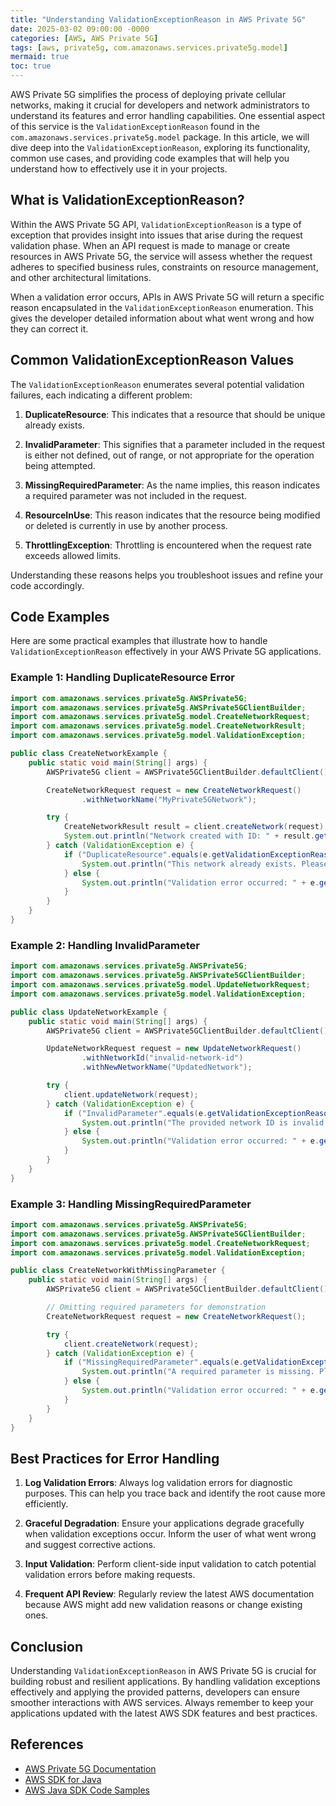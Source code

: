 ```yaml
---
title: "Understanding ValidationExceptionReason in AWS Private 5G"
date: 2025-03-02 09:00:00 -0000
categories: [AWS, AWS Private 5G]
tags: [aws, private5g, com.amazonaws.services.private5g.model]
mermaid: true
toc: true
---
```



AWS Private 5G simplifies the process of deploying private cellular networks, making it crucial for developers and network administrators to understand its features and error handling capabilities. One essential aspect of this service is the `ValidationExceptionReason` found in the `com.amazonaws.services.private5g.model` package. In this article, we will dive deep into the `ValidationExceptionReason`, exploring its functionality, common use cases, and providing code examples that will help you understand how to effectively use it in your projects. 

## What is ValidationExceptionReason?

Within the AWS Private 5G API, `ValidationExceptionReason` is a type of exception that provides insight into issues that arise during the request validation phase. When an API request is made to manage or create resources in AWS Private 5G, the service will assess whether the request adheres to specified business rules, constraints on resource management, and other architectural limitations.

When a validation error occurs, APIs in AWS Private 5G will return a specific reason encapsulated in the `ValidationExceptionReason` enumeration. This gives the developer detailed information about what went wrong and how they can correct it.

## Common ValidationExceptionReason Values

The `ValidationExceptionReason` enumerates several potential validation failures, each indicating a different problem:

1. **DuplicateResource**: This indicates that a resource that should be unique already exists.
  
2. **InvalidParameter**: This signifies that a parameter included in the request is either not defined, out of range, or not appropriate for the operation being attempted.

3. **MissingRequiredParameter**: As the name implies, this reason indicates a required parameter was not included in the request.

4. **ResourceInUse**: This reason indicates that the resource being modified or deleted is currently in use by another process.

5. **ThrottlingException**: Throttling is encountered when the request rate exceeds allowed limits.

Understanding these reasons helps you troubleshoot issues and refine your code accordingly.

## Code Examples

Here are some practical examples that illustrate how to handle `ValidationExceptionReason` effectively in your AWS Private 5G applications.

### Example 1: Handling DuplicateResource Error

```java
import com.amazonaws.services.private5g.AWSPrivate5G;
import com.amazonaws.services.private5g.AWSPrivate5GClientBuilder;
import com.amazonaws.services.private5g.model.CreateNetworkRequest;
import com.amazonaws.services.private5g.model.CreateNetworkResult;
import com.amazonaws.services.private5g.model.ValidationException;

public class CreateNetworkExample {
    public static void main(String[] args) {
        AWSPrivate5G client = AWSPrivate5GClientBuilder.defaultClient();

        CreateNetworkRequest request = new CreateNetworkRequest()
                .withNetworkName("MyPrivate5GNetwork");

        try {
            CreateNetworkResult result = client.createNetwork(request);
            System.out.println("Network created with ID: " + result.getNetworkId());
        } catch (ValidationException e) {
            if ("DuplicateResource".equals(e.getValidationExceptionReason())) {
                System.out.println("This network already exists. Please choose a different name.");
            } else {
                System.out.println("Validation error occurred: " + e.getMessage());
            }
        }
    }
}
```

### Example 2: Handling InvalidParameter

```java
import com.amazonaws.services.private5g.AWSPrivate5G;
import com.amazonaws.services.private5g.AWSPrivate5GClientBuilder;
import com.amazonaws.services.private5g.model.UpdateNetworkRequest;
import com.amazonaws.services.private5g.model.ValidationException;

public class UpdateNetworkExample {
    public static void main(String[] args) {
        AWSPrivate5G client = AWSPrivate5GClientBuilder.defaultClient();

        UpdateNetworkRequest request = new UpdateNetworkRequest()
                .withNetworkId("invalid-network-id")
                .withNewNetworkName("UpdatedNetwork");

        try {
            client.updateNetwork(request);
        } catch (ValidationException e) {
            if ("InvalidParameter".equals(e.getValidationExceptionReason())) {
                System.out.println("The provided network ID is invalid. Please check and try again.");
            } else {
                System.out.println("Validation error occurred: " + e.getMessage());
            }
        }
    }
}
```

### Example 3: Handling MissingRequiredParameter

```java
import com.amazonaws.services.private5g.AWSPrivate5G;
import com.amazonaws.services.private5g.AWSPrivate5GClientBuilder;
import com.amazonaws.services.private5g.model.CreateNetworkRequest;
import com.amazonaws.services.private5g.model.ValidationException;

public class CreateNetworkWithMissingParameter {
    public static void main(String[] args) {
        AWSPrivate5G client = AWSPrivate5GClientBuilder.defaultClient();

        // Omitting required parameters for demonstration
        CreateNetworkRequest request = new CreateNetworkRequest();

        try {
            client.createNetwork(request);
        } catch (ValidationException e) {
            if ("MissingRequiredParameter".equals(e.getValidationExceptionReason())) {
                System.out.println("A required parameter is missing. Please ensure all required fields are filled.");
            } else {
                System.out.println("Validation error occurred: " + e.getMessage());
            }
        }
    }
}
```

## Best Practices for Error Handling

1. **Log Validation Errors**: Always log validation errors for diagnostic purposes. This can help you trace back and identify the root cause more efficiently.

2. **Graceful Degradation**: Ensure your applications degrade gracefully when validation exceptions occur. Inform the user of what went wrong and suggest corrective actions.

3. **Input Validation**: Perform client-side input validation to catch potential validation errors before making requests.

4. **Frequent API Review**: Regularly review the latest AWS documentation because AWS might add new validation reasons or change existing ones.

## Conclusion

Understanding `ValidationExceptionReason` in AWS Private 5G is crucial for building robust and resilient applications. By handling validation exceptions effectively and applying the provided patterns, developers can ensure smoother interactions with AWS services. Always remember to keep your applications updated with the latest AWS SDK features and best practices.

## References

- [AWS Private 5G Documentation](https://docs.aws.amazon.com/private5g)
- [AWS SDK for Java](https://aws.amazon.com/sdk-for-java/)
- [AWS Java SDK Code Samples](https://github.com/awsdocs/aws-java-developer-guide)
